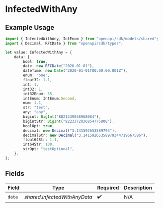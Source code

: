 # InfectedWithAny

## Example Usage

```typescript
import { InfectedWithAny, IntEnum } from "openapi/sdk/models/shared";
import { Decimal, RFCDate } from "openapi/sdk/types";

let value: InfectedWithAny = {
    data: {
        bool: true,
        date: new RFCDate("2020-01-01"),
        dateTime: new Date("2020-01-01T00:00:00.001Z"),
        enum: "one",
        float32: 1.1,
        int: 1,
        int32: 1,
        int32Enum: 55,
        intEnum: IntEnum.Second,
        num: 1.1,
        str: "test",
        any: "any",
        bigint: BigInt("8821239038968084"),
        bigintStr: BigInt("9223372036854775808"),
        boolOpt: true,
        decimal: new Decimal("3.141592653589793"),
        decimalStr: new Decimal("3.14159265358979344719667586"),
        float64Str: 1.1,
        int64Str: 100,
        strOpt: "testOptional",
    },
};
```

## Fields

| Field                        | Type                         | Required                     | Description                  |
| ---------------------------- | ---------------------------- | ---------------------------- | ---------------------------- |
| `data`                       | *shared.InfectedWithAnyData* | :heavy_check_mark:           | N/A                          |
